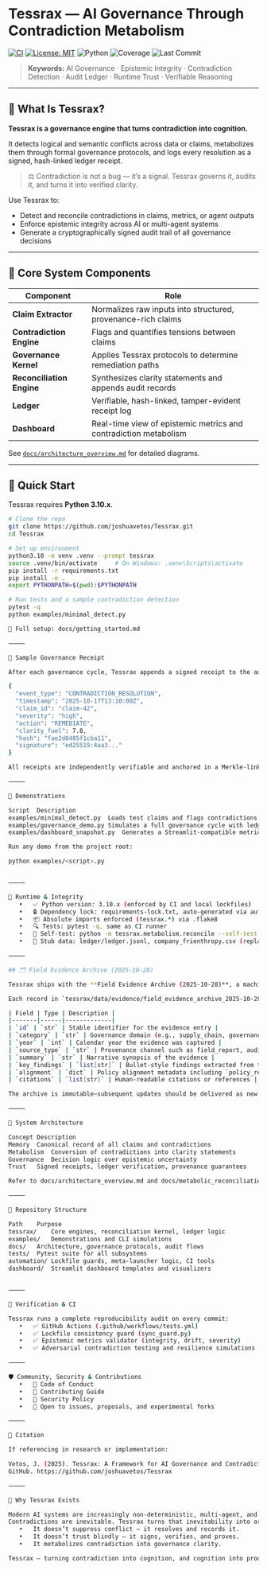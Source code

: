 # Tessrax — AI Governance Through Contradiction Metabolism

[![CI](https://github.com/joshuavetos/Tessrax/actions/workflows/tests.yml/badge.svg)](https://github.com/joshuavetos/Tessrax/actions/workflows/tests.yml)
[![License: MIT](https://img.shields.io/badge/license-MIT-blue.svg)](LICENSE)
![Python](https://img.shields.io/badge/python-3.10%2B-brightgreen.svg)
![Coverage](https://img.shields.io/badge/coverage-85%25-success.svg)
![Last Commit](https://img.shields.io/github/last-commit/joshuavetos/Tessrax.svg)

> **Keywords:** AI Governance · Epistemic Integrity · Contradiction Detection · Audit Ledger · Runtime Trust · Verifiable Reasoning

---

## 🧠 What Is Tessrax?

**Tessrax is a governance engine that turns contradiction into cognition.**

It detects logical and semantic conflicts across data or claims, metabolizes them through formal governance protocols, and logs every resolution as a signed, hash-linked ledger receipt.

> ⚖️ Contradiction is not a bug — it’s a signal. Tessrax governs it, audits it, and turns it into verified clarity.

Use Tessrax to:
- Detect and reconcile contradictions in claims, metrics, or agent outputs
- Enforce epistemic integrity across AI or multi-agent systems
- Generate a cryptographically signed audit trail of all governance decisions

---

## 🔧 Core System Components

| Component             | Role |
|-----------------------|------|
| **Claim Extractor**   | Normalizes raw inputs into structured, provenance-rich claims |
| **Contradiction Engine** | Flags and quantifies tensions between claims |
| **Governance Kernel** | Applies Tessrax protocols to determine remediation paths |
| **Reconciliation Engine** | Synthesizes clarity statements and appends audit records |
| **Ledger**            | Verifiable, hash-linked, tamper-evident receipt log |
| **Dashboard**         | Real-time view of epistemic metrics and contradiction metabolism |

See [`docs/architecture_overview.md`](docs/architecture_overview.md) for detailed diagrams.

---

## 🚀 Quick Start

Tessrax requires **Python 3.10.x**.

```bash
# Clone the repo
git clone https://github.com/joshuavetos/Tessrax.git
cd Tessrax

# Set up environment
python3.10 -m venv .venv --prompt tessrax
source .venv/bin/activate     # On Windows: .venv\Scripts\activate
pip install -r requirements.txt
pip install -e .
export PYTHONPATH=$(pwd):$PYTHONPATH

# Run tests and a sample contradiction detection
pytest -q
python examples/minimal_detect.py

📄 Full setup: docs/getting_started.md

⸻

🧾 Sample Governance Receipt

After each governance cycle, Tessrax appends a signed receipt to the audit ledger:

{
  "event_type": "CONTRADICTION_RESOLUTION",
  "timestamp": "2025-10-17T13:10:00Z",
  "claim_id": "claim-42",
  "severity": "high",
  "action": "REMEDIATE",
  "clarity_fuel": 7.8,
  "hash": "fae2d0485f1cba11",
  "signature": "ed25519:4aa3..."
}

All receipts are independently verifiable and anchored in a Merkle-linked ledger chain.

⸻

🧪 Demonstrations

Script	Description
examples/minimal_detect.py	Loads test claims and flags contradictions
examples/governance_demo.py	Simulates a full governance cycle with ledger outputs
examples/dashboard_snapshot.py	Generates a Streamlit-compatible metrics snapshot

Run any demo from the project root:

python examples/<script>.py


⸻

🧬 Runtime & Integrity
   •   ✅ Python version: 3.10.x (enforced by CI and local lockfiles)
   •   🔒 Dependency lock: requirements-lock.txt, auto-generated via automation/regenerate_lock.sh
   •   📦 Absolute imports enforced (tessrax.*) via .flake8
   •   🔍 Tests: pytest -q, same as CI runner
   •   🧪 Self-test: python -m tessrax.metabolism.reconcile --self-test
   •   📁 Stub data: ledger/ledger.jsonl, company_frienthropy.csv (replace for production)

⸻

## 🗂️ Field Evidence Archive (2025-10-28)

Tessrax ships with the **Field Evidence Archive (2025-10-28)**, a machine-readable JSONL dataset that captures on-the-ground audits, contradiction analyses, and policy alignment checkpoints gathered during field deployments. The archive powers simulation benchmarks inside the governance kernel and feeds the audit and compliance modules with immutable, provenance-rich evidence packets.

Each record in `tessrax/data/evidence/field_evidence_archive_2025-10-28.jsonl` follows this schema:

| Field | Type | Description |
|-------|------|-------------|
| `id` | `str` | Stable identifier for the evidence entry |
| `category` | `str` | Governance domain (e.g., supply_chain, governance, safety) |
| `year` | `int` | Calendar year the evidence was captured |
| `source_type` | `str` | Provenance channel such as field_report, audit log, or simulation |
| `summary` | `str` | Narrative synopsis of the evidence |
| `key_findings` | `list[str]` | Bullet-style findings extracted from the source |
| `alignment` | `dict` | Policy alignment metadata including `policy_reference`, status, and score |
| `citations` | `list[str]` | Human-readable citations or references |

The archive is immutable—subsequent updates should be delivered as new timestamped JSONL files under `tessrax/data/evidence/`. Provenance is maintained through field operations memos, regulatory site visits, and governance simulations recorded by Tessrax teams between 2023 and 2025.

⸻

🧩 System Architecture

Concept	Description
Memory	Canonical record of all claims and contradictions
Metabolism	Conversion of contradictions into clarity statements
Governance	Decision logic over epistemic uncertainty
Trust	Signed receipts, ledger verification, provenance guarantees

Refer to docs/architecture_overview.md and docs/metabolic_reconciliation.md

⸻

📁 Repository Structure

Path	Purpose
tessrax/	Core engines, reconciliation kernel, ledger logic
examples/	Demonstrations and CLI simulations
docs/	Architecture, governance protocols, audit flows
tests/	Pytest suite for all subsystems
automation/	Lockfile guards, meta-launcher logic, CI tools
dashboard/	Streamlit dashboard templates and visualizers


⸻

🧱 Verification & CI

Tessrax runs a complete reproducibility audit on every commit:
   •   ✅ GitHub Actions (.github/workflows/tests.yml)
   •   ✅ Lockfile consistency guard (sync_guard.py)
   •   ✅ Epistemic metrics validator (integrity, drift, severity)
   •   ✅ Adversarial contradiction testing and resilience simulations

⸻

🛡️ Community, Security & Contributions
   •   📜 Code of Conduct
   •   🧪 Contributing Guide
   •   🔐 Security Policy
   •   🧠 Open to issues, proposals, and experimental forks

⸻

🔬 Citation

If referencing in research or implementation:

Vetos, J. (2025). Tessrax: A Framework for AI Governance and Contradiction Metabolism.
GitHub. https://github.com/joshuavetos/Tessrax

⸻

🧭 Why Tessrax Exists

Modern AI systems are increasingly non-deterministic, multi-agent, and epistemically unstable.
Contradictions are inevitable. Tessrax turns that inevitability into architecture:
   •   It doesn’t suppress conflict — it resolves and records it.
   •   It doesn’t trust blindly — it signs, verifies, and proves.
   •   It metabolizes contradiction into governance clarity.

Tessrax — turning contradiction into cognition, and cognition into proof.
